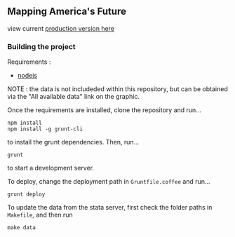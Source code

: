 ## Mapping America's Future

view current [production version here](http://datatools.urban.org/features/bsouthga/projections)

### Building the project

Requirements :
- [nodejs](http://nodejs.org/)

NOTE : the data is not includeded within this repository, but can be obtained via the "All available data" link on the graphic.

Once the requirements are installed, clone the repository and run...

```
npm install
npm install -g grunt-cli
```

to install the grunt dependencies. Then, run...

```
grunt
```

to start a development server.

To deploy, change the deployment path in `Gruntfile.coffee` and run...

```
grunt deploy
```

To update the data from the stata server, first check the folder paths in `Makefile`, and then run

```
make data
```
